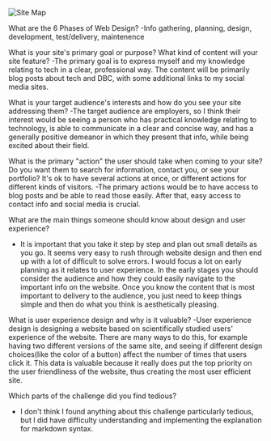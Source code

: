 ![Site Map](imgs/sitemapv2.png)

What are the 6 Phases of Web Design?
-Info gathering, planning, design, development, test/delivery, maintenence

What is your site's primary goal or purpose? What kind of content will your site feature?
-The primary goal is to express myself and my knowledge relating to tech in a clear, professional way. The content will be primarily blog posts about tech and DBC, with some additional links to my social media sites.

What is your target audience's interests and how do you see your site addressing them?
-The target audience are employers, so I think their interest would be seeing a person who has practical knowledge relating to technology, is able to communicate in a clear and concise way, and has a generally positive demeanor in which they present that info, while being excited about their field.

What is the primary "action" the user should take when coming to your site? Do you want them to search for information, contact you, or see your portfolio? It's ok to have several actions at once, or different actions for different kinds of visitors.
-The primary actions would be to have access to blog posts and be able to read those easily. After that, easy access to contact info and social media is crucial.

What are the main things someone should know about design and user experience?
- It is important that you take it step by step and plan out small details as you go. It seems very easy to rush through website design and then end up with a lot of difficult to solve errors. I would focus a lot on early planning as it relates to user experience. In the early stages you should consider the audience and how they could easily navigate to the important info on the website. Once you know the content that is most important to delivery to the audience, you just need to keep things simple and then do what you think is aesthetically pleasing.

What is user experience design and why is it valuable?
-User experience design is designing a website based on scientifically studied users' experience of the website. There are many ways to do this, for example having two different versions of the same site, and seeing if different design choices(like the color of a button) affect the number of times that users click it. This data is valuable because it really does put the top priority on the user friendliness of the website, thus creating the most user efficient site.

Which parts of the challenge did you find tedious?
- I don't think I found anything about this challenge particularly tedious, but I did have difficulty understanding and implementing the explanation for markdown syntax.
